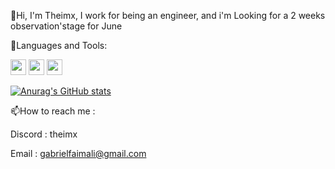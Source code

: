 👋Hi, I'm Theimx, I work for being an engineer, and i'm Looking for a 2 weeks observation'stage for June 

🔧Languages and Tools:

<img src="https://cdn.jsdelivr.net/gh/devicons/devicon/icons/python/python-original.svg" width="25" height="25">
<img src="https://cdn.jsdelivr.net/gh/devicons/devicon/icons/vscode/vscode-original.svg" width="25" height="25">
<img src="https://cdn.jsdelivr.net/gh/devicons/devicon/icons/pycharm/pycharm-original.svg" width="25" height="25"> 


[![Anurag's GitHub stats](https://github-readme-stats.vercel.app/api?username=Theimx)](https://github.com/anuraghazra/github-readme-stats)

📫How to reach me :

Discord : theimx

Email : gabrielfaimali@gmail.com 
